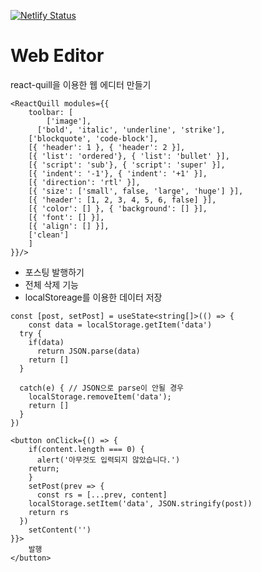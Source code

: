 [![Netlify Status](https://api.netlify.com/api/v1/badges/11b5107c-ed7f-4cd9-b3a8-c4a3049127a0/deploy-status)](https://app.netlify.com/sites/hacookie-webeditor/deploys)
# Web Editor
react-quill을 이용한 웹 에디터 만들기
```tsx
<ReactQuill modules={{
	toolbar: [
		['image'],
	  ['bold', 'italic', 'underline', 'strike'],
    ['blockquote', 'code-block'],
    [{ 'header': 1 }, { 'header': 2 }],
    [{ 'list': 'ordered'}, { 'list': 'bullet' }],
    [{ 'script': 'sub'}, { 'script': 'super' }],
    [{ 'indent': '-1'}, { 'indent': '+1' }],
    [{ 'direction': 'rtl' }],
    [{ 'size': ['small', false, 'large', 'huge'] }],
    [{ 'header': [1, 2, 3, 4, 5, 6, false] }],
    [{ 'color': [] }, { 'background': [] }],
    [{ 'font': [] }],
    [{ 'align': [] }],
    ['clean']
	]
}}/>
```

- 포스팅 발행하기
- 전체 삭제 기능
- localStoreage를 이용한 데이터 저장
```tsx
const [post, setPost] = useState<string[]>(() => {
	const data = localStorage.getItem('data')
  try {
    if(data)
      return JSON.parse(data)
    return []
  }
  
  catch(e) { // JSON으로 parse이 안될 경우
    localStorage.removeItem('data');
    return []
  }
})
```
```tsx
<button onClick={() => {
	if(content.length === 0) {
	  alert('아무것도 입력되지 않았습니다.')
    return;
	}
	setPost(prev => {
	  const rs = [...prev, content]
    localStorage.setItem('data', JSON.stringify(post))
    return rs
  })
	setContent('')
}}>
	발행
</button>
```

